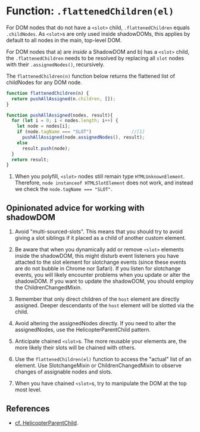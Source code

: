 # Function: `.flattenedChildren(el)`

For DOM nodes that do not have a `<slot>` child, `.flattenedChildren` equals `.childNodes`.
As `<slot>`s are only used inside shadowDOMs, 
this applies by default to all nodes in the main, top-level DOM.

For DOM nodes that a) are *inside* a ShadowDOM and b) has a `<slot>` child,
the `.flattenedChildren` needs to be resolved by replacing all `slot` nodes 
with their `.assignedNodes()`, recursively.

The `flattenedChildren(n)` function below returns the flattened list of childNodes
for any DOM node.

```javascript
function flattenedChildren(n) {
  return pushAllAssigned(n.children, []);
}

function pushAllAssigned(nodes, result){
  for (let i = 0; i < nodes.length; i++) {
    let node = nodes[i];
    if (node.tagName === "SLOT")               //[1]
      pushAllAssigned(node.assignedNodes(), result);
    else 
      result.push(node);
  }
  return result;
}
```
1. When you polyfill, `<slot>` nodes still remain type `HTMLUnknownElement`.
Therefore, `node instanceof HTMLSlotElement` does not work, and 
instead we check the `node.tagName === "SLOT"`.

## Opinionated advice for working with shadowDOM
1. Avoid "multi-sourced-slots". 
This means that you should try to avoid giving a slot siblings if it placed as a child
of another custom element. 

2. Be aware that when you dynamically add or remove `<slot>` elements 
inside the shadowDOM, this might disturb event listeners you have attacted to the slot element 
for slotchange events (since these events are do not bubble in Chrome nor Safari). 
If you listen for slotchange events, you will likely encounter problems when you update or alter the shadowDOM.
If you want to update the shadowDOM, you should employ the ChildrenChangedMixin.

3. Remember that only direct children of the `host` element are directly assigned.
Deeper descendants of the `host` element will be slotted via the child.

4. Avoid altering the assignedNodes directly. If you need to alter the assignedNodes, 
use the HelicopterParentChild pattern.

5. Anticipate chained `<slot>`s. The more reusable your elements are, 
the more likely their slots will be chained with others.

6. Use the `flattenedChildren(el)` function to access the "actual" list of an element.
Use SlotchangeMixin or ChildrenChangedMixin to observe changes of assignable nodes and slots.

7. When you have chained `<slot>`s, try to manipulate the DOM at the top most level.

## References
 * [cf. HelicopterParentChild](../chapter4/Pattern2_HelicopterParentChild.md). 
